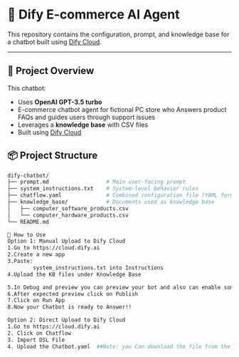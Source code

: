 # 💬 Dify E-commerce AI Agent 

This repository contains the configuration, prompt, and knowledge base for a chatbot built using [Dify Cloud](https://cloud.dify.ai).

---
## 📌 Project Overview

This chatbot:
- Uses **OpenAI GPT-3.5 turbo**
- E-commerce chatbot agent for fictional PC store who Answers product FAQs and guides users through support issues
- Leverages a **knowledge base** with CSV files
- Built using [Dify Cloud](https://cloud.dify.ai)
  
## 📦 Project Structure

```bash
dify-chatbot/
├── prompt.md                  # Main user-facing prompt
├── system_instructions.txt    # System-level behavior rules
├── chatflow.yaml              # Combined configuration file (YAML format)
├── knowledge_base/            # Documents used as knowledge base
│   ├── computer_software_products.csv
│   └── computer_hardware_products.csv
└── README.md

🚀 How to Use
Option 1: Manual Upload to Dify Cloud
1.Go to https://cloud.dify.ai
2.Create a new app
3.Paste:
        system_instructions.txt into Instructions 
4.Upload the KB files under Knowledge Base

5.In Debug and preview you can preview your bot and also can enable some more fetures 
6.After expected preview click on Publish 
7.Click on Run App
8.Now your Chatbot is ready to Answer!!

Option 2: Direct Upload to Dify Cloud
1.Go to https://cloud.dify.ai
2. Click on Chatflow
3. Import DSL File
4. Upload the Chatbot.yaml  ##Note: you Can download the file from the repo
                
